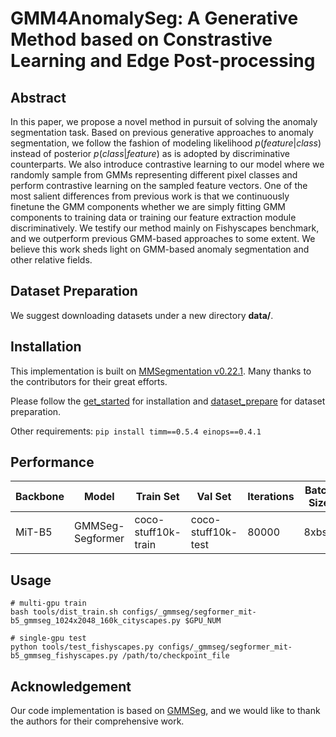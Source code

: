 # GMM4AnomalySeg: A Generative Method based on Constrastive Learning and Edge Post-processing


## Abstract
In this paper, we propose a novel method in pursuit of solving the anomaly segmentation task. Based on previous generative approaches to anomaly segmentation, we follow the fashion of modeling likelihood $p(feature | class)$ instead of posterior $p(class | feature)$ as is adopted by discriminative counterparts. We also introduce contrastive learning to our model where we randomly sample from GMMs representing different pixel classes and perform contrastive learning on the sampled feature vectors. One of the most salient differences from previous work is that we continuously finetune the GMM components whether we are simply fitting GMM components to training data or training our feature extraction module discriminatively. We testify our method mainly on Fishyscapes benchmark, and we outperform previous GMM-based approaches to some extent. We believe this work sheds light on GMM-based anomaly segmentation and other relative fields.

## Dataset Preparation
We suggest downloading datasets under a new directory **data/**.

## Installation
This implementation is built on [MMSegmentation v0.22.1](https://github.com/open-mmlab/mmsegmentation/tree/v0.22.1). Many thanks to the contributors for their great efforts.

Please follow the [get_started](https://github.com/open-mmlab/mmsegmentation/blob/master/docs/en/get_started.md#installation) for installation and [dataset_prepare](https://github.com/open-mmlab/mmsegmentation/blob/master/docs/en/dataset_prepare.md#prepare-datasets) for dataset preparation.

Other requirements: `pip install timm==0.5.4 einops==0.4.1`

## Performance
| Backbone  | Model      | Train Set | Val Set | Iterations | Batch Size | mIoU  | Log | CKPT | Config |
| --------- | ---------- | --------- | ------- | ---------- | ---------- | ----- | --- | ----   | ----   |
| MiT-B5 | GMMSeg-Segformer |coco-stuff10k-train     |coco-stuff10k-test     | 80000      | 8xbs2          | 44.81 | [log](https://github.com/leonnnop/release-weights/releases/download/v.neurips22/20221029_173957.log) | [ckpt](https://github.com/leonnnop/release-weights/releases/download/v.neurips22/GMMSeg-Segformer-b5-512x512-80k-cocostuff10k.pth) | [cfg](https://github.com/leonnnop/release-weights/releases/download/v.neurips22/segformer_mit-b5_gmmseg_512x512_80k_cocostuff10k.py) |

## Usage
```shell
# multi-gpu train
bash tools/dist_train.sh configs/_gmmseg/segformer_mit-b5_gmmseg_1024x2048_160k_cityscapes.py $GPU_NUM

# single-gpu test
python tools/test_fishyscapes.py configs/_gmmseg/segformer_mit-b5_gmmseg_fishyscapes.py /path/to/checkpoint_file

```

## Acknowledgement

Our code implementation is based on [GMMSeg](https://github.com/leonnnop/GMMSeg), and we would like to thank the authors for their comprehensive work.
